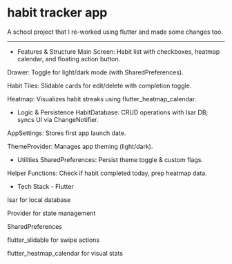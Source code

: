 # habit tracker app

A school project that I re-worked using flutter and made some changes too.

------------------------------------
- Features & Structure
Main Screen: Habit list with checkboxes, heatmap calendar, and floating action button.

Drawer: Toggle for light/dark mode (with SharedPreferences).

Habit Tiles: Slidable cards for edit/delete with completion toggle.

Heatmap: Visualizes habit streaks using flutter_heatmap_calendar.

- Logic & Persistence
HabitDatabase: CRUD operations with Isar DB; syncs UI via ChangeNotifier.

AppSettings: Stores first app launch date.

ThemeProvider: Manages app theming (light/dark).

- Utilities
SharedPreferences: Persist theme toggle & custom flags.

Helper Functions: Check if habit completed today, prep heatmap data.

- Tech Stack - 
Flutter

Isar for local database

Provider for state management

SharedPreferences

flutter_slidable for swipe actions

flutter_heatmap_calendar for visual stats
